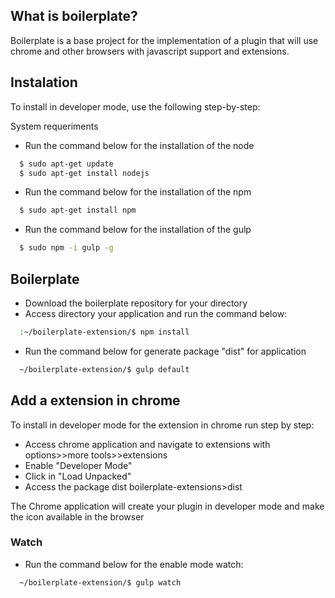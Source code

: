 ## What is boilerplate?


Boilerplate is a base project for the implementation of a plugin that will use chrome and other browsers with javascript support and extensions.

## Instalation

To install in developer mode, use the following step-by-step:

System requeriments

- Run the command below for the installation of the node
```sh
  $ sudo apt-get update
  $ sudo apt-get install nodejs
```
- Run the command below for the installation of the npm
```sh
  $ sudo apt-get install npm 
```

- Run the command below for the installation of the gulp
```sh
  $ sudo npm -i gulp -g
```


## Boilerplate
 
- Download the boilerplate repository for your directory
- Access directory your application and run the command below: 
```sh
  :~/boilerplate-extension/$ npm install
```
- Run the command below for generate package "dist" for application
```sh
  ~/boilerplate-extension/$ gulp default
```
## Add a extension in chrome

To install in developer mode for the extension in chrome run step by step:

- Access chrome application and navigate to extensions with options>>more tools>>extensions
- Enable "Developer Mode"
- Click in "Load Unpacked"
- Access the package dist boilerplate-extensions>dist


The Chrome application will create your plugin in developer mode and make the icon available in the browser

### Watch
- Run the command below for the enable mode watch:
```sh
  ~/boilerplate-extension/$ gulp watch
```

